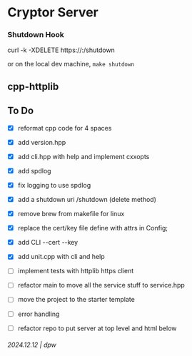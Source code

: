 # Cryptor Server


### Shutdown Hook

curl -k -XDELETE https://<host>:<port>/shutdown

or on the local dev machine, `make shutdown`

## cpp-httplib

## To Do

* [x] reformat cpp code for 4 spaces
* [x] add version.hpp
* [x] add cli.hpp with help and implement cxxopts
* [x] add spdlog 
* [x] fix logging to use spdlog
* [x] add a shutdown uri /shutdown (delete method)
* [x] remove brew from makefile for linux
* [x] replace the cert/key file define with attrs in Config; 
* [x] add CLI --cert <file> --key <file>
* [x] add unit.cpp with cli and help
* [ ] implement tests with httplib https client
* [ ] refactor main to move all the service stuff to service.hpp
* [ ] move the project to the starter template
* [ ] error handling
* [ ] refactor repo to put server at top level and html below


###### 2024.12.12 | dpw
